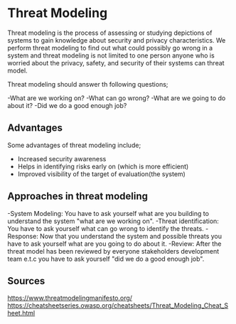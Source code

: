 # Threat Modeling

Threat modeling is the process of assessing or studying depictions of systems to gain knowledge about security and privacy characteristics. We perform threat modeling to find out what could possibly go wrong in a system and threat modeling is not limited to one person anyone who is worried about the privacy, safety, and security of their systems can threat model.

Threat modeling should answer th following questions;

-What are we working on?
-What can go wrong?
-What are we going to do about it?
-Did we do a good enough job?

## Advantages 
Some advantages of threat modeling include;
- Increased security awareness
- Helps in identifying risks early on (which is more efficient)
- Improved visibility of the target of evaluation(the system)

## Approaches in threat modeling
-System Modeling: You have to ask yourself what are you building to understand the system "what are we working on".
-Threat identification: You have to ask yourself what can go wrong to identify the threats.
-Response: Now that you understand the system and possible threats you have to ask yourself what are you going to do about it.
-Review: After the threat model has been reviewed by everyone stakeholders development team e.t.c you have to ask yourself "did we do a good enough job".

## Sources
https://www.threatmodelingmanifesto.org/
https://cheatsheetseries.owasp.org/cheatsheets/Threat_Modeling_Cheat_Sheet.html

